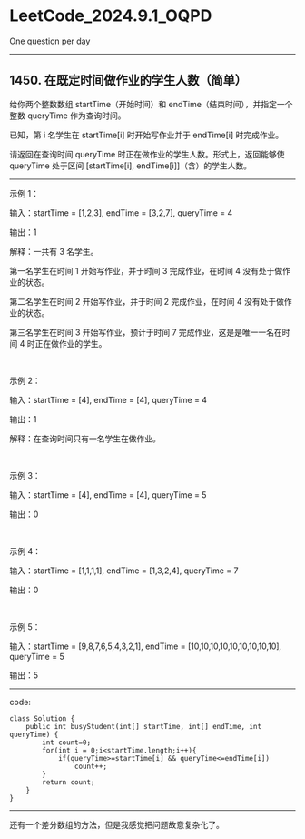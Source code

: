 # LeetCode_2024.9.1_OQPD
One question per day

---
## 1450. 在既定时间做作业的学生人数（简单）

给你两个整数数组 startTime（开始时间）和 endTime（结束时间），并指定一个整数 queryTime 作为查询时间。

已知，第 i 名学生在 startTime[i] 时开始写作业并于 endTime[i] 时完成作业。

请返回在查询时间 queryTime 时正在做作业的学生人数。形式上，返回能够使 queryTime 处于区间 [startTime[i], endTime[i]]（含）的学生人数。

---

示例 1：

输入：startTime = [1,2,3], endTime = [3,2,7], queryTime = 4

输出：1

解释：一共有 3 名学生。

第一名学生在时间 1 开始写作业，并于时间 3 完成作业，在时间 4 没有处于做作业的状态。

第二名学生在时间 2 开始写作业，并于时间 2 完成作业，在时间 4 没有处于做作业的状态。

第三名学生在时间 3 开始写作业，预计于时间 7 完成作业，这是是唯一一名在时间 4 时正在做作业的学生。

<br>

示例 2：

输入：startTime = [4], endTime = [4], queryTime = 4

输出：1

解释：在查询时间只有一名学生在做作业。

<br>

示例 3：

输入：startTime = [4], endTime = [4], queryTime = 5

输出：0

<br>

示例 4：

输入：startTime = [1,1,1,1], endTime = [1,3,2,4], queryTime = 7

输出：0

<br>

示例 5：

输入：startTime = [9,8,7,6,5,4,3,2,1], endTime = [10,10,10,10,10,10,10,10,10], queryTime = 5

输出：5

---
code:
```
class Solution {
    public int busyStudent(int[] startTime, int[] endTime, int queryTime) {
        int count=0;
        for(int i = 0;i<startTime.length;i++){
            if(queryTime>=startTime[i] && queryTime<=endTime[i])
                count++;
        }
        return count;
    }
}
```
---

还有一个差分数组的方法，但是我感觉把问题故意复杂化了。
